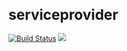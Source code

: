 # serviceprovider
[![Build Status](https://travis-ci.org/jomof/serviceprovider.svg?branch=master)](https://travis-ci.org/jomof/serviceprovider)
[![](https://jitpack.io/v/com.jomofisher/serviceprovider.svg)](https://jitpack.io/#com.jomofisher/serviceprovider)

